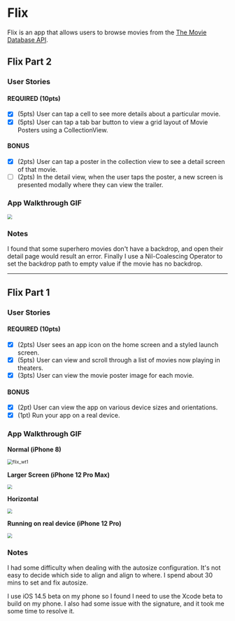 # Flix

Flix is an app that allows users to browse movies from the [The Movie Database API](http://docs.themoviedb.apiary.io/#).

## Flix Part 2

### User Stories

#### REQUIRED (10pts)

- [x] (5pts) User can tap a cell to see more details about a particular movie.
- [x] (5pts) User can tap a tab bar button to view a grid layout of Movie Posters using a CollectionView.

#### BONUS

- [x] (2pts) User can tap a poster in the collection view to see a detail screen of that movie.
- [ ] (2pts) In the detail view, when the user taps the poster, a new screen is presented modally where they can view the trailer.

### App Walkthrough GIF



<img src="https://raw.githubusercontent.com/sundries-hub/LifeReviewFile/master/uPic/Kapture 2021-04-09 at 16.43.01.gif" style="zoom:67%;" /><br>

### Notes

I found that some superhero movies don't have a backdrop, and open their detail page would result an error. Finally I use a Nil-Coalescing Operator to set the backdrop path to empty value if the movie has no backdrop.

---

## Flix Part 1

### User Stories
#### REQUIRED (10pts)
- [x] (2pts) User sees an app icon on the home screen and a styled launch screen.
- [x] (5pts) User can view and scroll through a list of movies now playing in theaters.
- [x] (3pts) User can view the movie poster image for each movie.

#### BONUS
- [x] (2pt) User can view the app on various device sizes and orientations.
- [x] (1pt) Run your app on a real device.

### App Walkthrough GIF

**Normal (iPhone 8)**

<img src="https://raw.githubusercontent.com/sundries-hub/LifeReviewFile/master/uPic/flix_wt1.gif" alt="flix_wt1" style="zoom: 75%;" />



**Larger Screen (iPhone 12 Pro Max)**

<img src="https://raw.githubusercontent.com/sundries-hub/LifeReviewFile/master/uPic/Kapture 2021-04-01 at 13.18.17.gif" style="zoom: 67%;" />



**Horizontal** 

<img src="https://raw.githubusercontent.com/sundries-hub/LifeReviewFile/master/uPic/Kapture 2021-04-01 at 13.27.41.gif" style="zoom:67%;" />



**Running on real device (iPhone 12 Pro)**

<img src="https://raw.githubusercontent.com/sundries-hub/LifeReviewFile/master/uPic/RPReplay_Final1617590538.gif" style="zoom:67%;" />



### Notes
I had some difficulty when dealing with the autosize configuration. It's not easy to decide which side to align and align to where. I spend about 30 mins to set and fix autosize. 

I use iOS 14.5 beta on my phone so I found I need to use the Xcode beta to build on my phone. I also had some issue with the signature, and it took me some time to resolve it.
